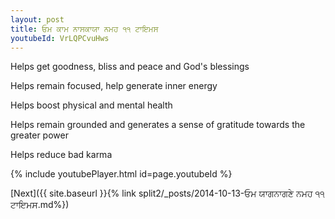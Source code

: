 ```yaml
---
layout: post
title: ਓਮ ਕਾਮ ਨਾਸਕਾਯਾ ਨਮਹ ੧੧ ਟਾਇਮਸ
youtubeId: VrLQPCvuHws
---
```

 
 
Helps get goodness, bliss and peace and God's blessings
 
Helps remain focused, help generate inner energy 
 
Helps boost physical and mental health 
 
Helps remain grounded and generates a sense of gratitude towards the greater power 
 
Helps reduce bad karma
 
 
 
 


{% include youtubePlayer.html id=page.youtubeId %}
 
[Next]({{ site.baseurl }}{% link  split2/_posts/2014-10-13-ਓਮ ਯਾਗਨਾਗਣੇ ਨਮਹ ੧੧ ਟਾਇਮਸ.md%})
 
